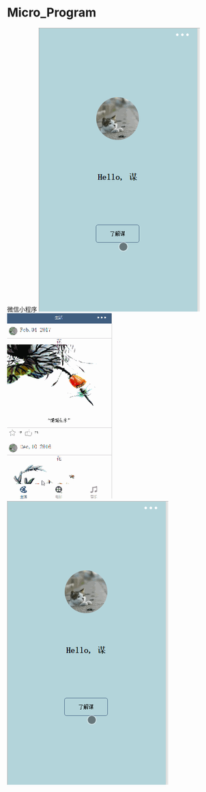 # Micro_Program
微信小程序
![Image text](https://github.com/lastnigtic/Micro_Program/blob/master/presentation/0.gif)<br>
![Image text](https://github.com/lastnigtic/Micro_Program/blob/master/presentation/1.gif)<br>
![Image text](https://github.com/lastnigtic/Micro_Program/blob/master/presentation/0.gif)
